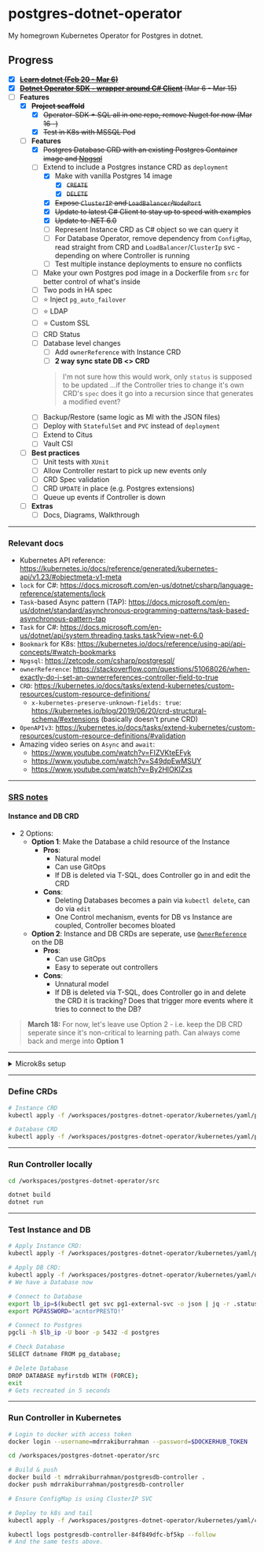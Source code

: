 ﻿# postgres-dotnet-operator

My homegrown Kubernetes Operator for Postgres in dotnet.

## Progress
- [x]  ~~[**Learn dotnet (Feb 20 - Mar 6)**](https://github.com/mdrakiburrahman/exercism_dotnet)~~
- [x]  ~~[**Dotnet Operator SDK - wrapper around C# Client**](https://github.com/mdrakiburrahman/postgres-dotnet-operator/tree/main/src/OperatorSDK) (Mar 6 - Mar 15)~~
- [ ]  **Features**
    - [x] ~~**Project scaffold**~~
        - [x] ~~Operator-SDK + SQL all in one repo, remove Nuget for now (Mar 16 -)~~
        - [x] ~~Test in K8s with MSSQL Pod~~
    - [ ]  **Features**
        - [X]  ~~Postgres Database CRD with an existing Postgres Container image and [Npgsql](https://www.nuget.org/packages/Npgsql/)~~
        - [ ]  Extend to include a Postgres instance CRD as `deployment`
			- [X] Make with vanilla Postgres 14 image
				- [X] ~~`CREATE`~~
				- [X] ~~`DELETE`~~
			- [X] ~~Expose `ClusterIP` and `LoadBalancer`/`NodePort`~~
			- [X] ~~Update to latest C# Client to stay up to speed with examples~~
			- [X] ~~Update to .NET 6.0~~
			- [ ] Represent Instance CRD as C# object so we can query it
			- [ ] For Database Operator, remove dependency from `ConfigMap`, read straight from CRD and `LoadBalancer`/`ClusterIp` svc - depending on where Controller is running
			- [ ] Test multiple instance deployments to ensure no conflicts
		- [ ] Make your own Postgres pod image in a Dockerfile from `src` for better control of what's inside
		- [ ]  Two pods in HA spec
        - [ ]  ⭐ Inject `pg_auto_failover`
		- [ ]  ⭐ LDAP
        - [ ]  ⭐ Custom SSL
		- [ ]  CRD Status
        - [ ]  Database level changes
			- [ ] Add `ownerReference` with Instance CRD
            - [ ]  **2 way sync state DB <> CRD**
			> I'm not sure how this would work, only `status` is supposed to be updated ...if the Controller tries to change it's own CRD's `spec` does it go into a recursion since that generates a modified event?
        - [ ]  Backup/Restore (same logic as MI with the JSON files)
		- [ ]  Deploy with `StatefulSet` and `PVC` instead  of `deployment`
        - [ ]  Extend to Citus
        - [ ]  Vault CSI
    - [ ]  **Best practices**
		- [ ] Unit tests with `XUnit`
		- [ ] Allow Controller restart to pick up new events only
        - [ ] CRD Spec validation
		- [ ] CRD `UPDATE` in place (e.g. Postgres extensions)
		- [ ] Queue up events if Controller is down
	- [ ]  **Extras**
		- [ ] Docs, Diagrams, Walkthrough

---

### Relevant docs

- Kubernetes API reference: https://kubernetes.io/docs/reference/generated/kubernetes-api/v1.23/#objectmeta-v1-meta
- `lock` for C#: https://docs.microsoft.com/en-us/dotnet/csharp/language-reference/statements/lock
- `Task`-based Async pattern (TAP): https://docs.microsoft.com/en-us/dotnet/standard/asynchronous-programming-patterns/task-based-asynchronous-pattern-tap
- `Task` for C#: https://docs.microsoft.com/en-us/dotnet/api/system.threading.tasks.task?view=net-6.0
- `Bookmark` for K8s: https://kubernetes.io/docs/reference/using-api/api-concepts/#watch-bookmarks
- `Npgsql`: https://zetcode.com/csharp/postgresql/
- `ownerReference`: https://stackoverflow.com/questions/51068026/when-exactly-do-i-set-an-ownerreferences-controller-field-to-true
- `CRD`: https://kubernetes.io/docs/tasks/extend-kubernetes/custom-resources/custom-resource-definitions/
	- `x-kubernetes-preserve-unknown-fields: true`: https://kubernetes.io/blog/2019/06/20/crd-structural-schema/#extensions (basically doesn't prune CRD)
- `OpenAPIv3`: https://kubernetes.io/docs/tasks/extend-kubernetes/custom-resources/custom-resource-definitions/#validation
- Amazing video series on `Async` and `await`:
	- https://www.youtube.com/watch?v=FIZVKteEFyk 
	- https://www.youtube.com/watch?v=S49dpEwMSUY
	- https://www.youtube.com/watch?v=By2HlOKIZxs
---

### [SRS notes](https://krazytech.com/projects/sample-software-requirements-specificationsrs-report-airline-database)

#### Instance and DB CRD
* 2 Options:
	* **Option 1**: Make the Database a child resource of the Instance
		* **Pros**:
			* Natural model
			* Can use GitOps
			* If DB is deleted via T-SQL, does Controller go in and edit the CRD
		* **Cons**:
			* Deleting Databases becomes a pain via `kubectl delete`, can do via `edit`
			* One Control mechanism, events for DB vs Instance are coupled, Controller becomes bloated
	* **Option 2**: Instance and DB CRDs are seperate, use [`OwnerReference`](https://kubernetes.io/docs/concepts/overview/working-with-objects/owners-dependents/) on the DB
		* **Pros**:
			* Can use GitOps
			* Easy to seperate out controllers
		* **Cons**:
			* Unnatural model
			* If DB is deleted via T-SQL, does Controller go in and delete the CRD it is tracking? Does that trigger more events where it tries to connect to the DB?

> **March 18:** For now, let's leave use Option 2 - i.e. keep the DB CRD seperate since it's non-critical to learning path. Can always come back and merge into **Option 1**

---

<details>
  <summary>Microk8s setup</summary>
  
  	Run these in local **PowerShell in _Admin mode_** to spin up via Multipass:

	Run with Docker Desktop turned off so `microk8s-vm` has no trouble booting up

	**Multipass notes**
	* `Multipassd` is the main binary available here: C:\Program Files\Multipass\bin
	* Default VM files end up here: C:\Windows\System32\config\systemprofile\AppData\Roaming\multipassd


	```PowerShell
	# Delete old one (if any)
	multipass list
	multipass delete microk8s-vm
	multipass purge

	# Single node K8s cluster
	# Latest releases: https://microk8s.io/docs/release-notes
	microk8s install "--cpu=4" "--mem=6" "--disk=10" "--channel=1.22/stable" -y

	# Allow priveleged containers
	multipass shell microk8s-vm
	# This shells us in

	sudo bash -c 'echo "--allow-privileged" >> /var/snap/microk8s/current/args/kube-apiserver'

	exit # Exit out from Microk8s vm

	# Start microk8s
	microk8s status --wait-ready

	# Get IP address of node for MetalLB range
	microk8s kubectl get nodes -o wide
	# INTERNAL-IP
	# 172.23.215.7

	# Enable K8s features
	microk8s enable dns storage metallb ingress
	# Enter CIDR for MetalLB: 172.23.215.40-172.23.101.50
	# This must be in the same range as the VM above!

	# Access via kubectl in this container
	$DIR = "C:\Users\mdrrahman\Documents\GitHub\postgres-dotnet-operator\microk8s"
	microk8s config view > $DIR\config # Export kubeconfig
	```

	Now we go into our VSCode Container:

	```bash
	cd /workspaces/postgres-dotnet-operator
	rm -rf $HOME/.kube
	mkdir $HOME/.kube
	cp microk8s/config $HOME/.kube/config
	dos2unix $HOME/.kube/config
	cat $HOME/.kube/config

	# Check kubectl works
	kubectl get nodes
	# NAME          STATUS   ROLES    AGE   VERSION
	# microk8s-vm   Ready    <none>   29m   v1.22.6-3+7ab10db7034594
	```

</details>

---
### Define CRDs

```bash
# Instance CRD
kubectl apply -f /workspaces/postgres-dotnet-operator/kubernetes/yaml/postgresql-crd.yaml

# Database CRD
kubectl apply -f /workspaces/postgres-dotnet-operator/kubernetes/yaml/postgresdb-crd.yaml

```
---

### Run Controller locally

```bash
cd /workspaces/postgres-dotnet-operator/src

dotnet build
dotnet run
```
---

### Test Instance and DB

``` bash
# Apply Instance CRD:
kubectl apply -f /workspaces/postgres-dotnet-operator/kubernetes/yaml/postgresql1.yaml

# Apply DB CRD:
kubectl apply -f /workspaces/postgres-dotnet-operator/kubernetes/yaml/db1.yaml
# We have a Database now

# Connect to Database
export lb_ip=$(kubectl get svc pg1-external-svc -o json | jq -r .status.loadBalancer.ingress[0].ip)
export PGPASSWORD='acntorPRESTO!'

# Connect to Postgres
pgcli -h $lb_ip -U boor -p 5432 -d postgres

# Check Database
SELECT datname FROM pg_database;

# Delete Database
DROP DATABASE myfirstdb WITH (FORCE);
exit
# Gets recreated in 5 seconds

```

---

### Run Controller in Kubernetes

```bash
# Login to docker with access token
docker login --username=mdrrakiburrahman --password=$DOCKERHUB_TOKEN

cd /workspaces/postgres-dotnet-operator/src

# Build & push
docker build -t mdrrakiburrahman/postgresdb-controller .
docker push mdrrakiburrahman/postgresdb-controller

# Ensure ConfigMap is using ClusterIP SVC

# Deploy to k8s and tail
kubectl apply -f /workspaces/postgres-dotnet-operator/kubernetes/yaml/controller-deployment.yaml

kubectl logs postgresdb-controller-84f849dfc-bf5kp --follow
# And the same tests above.

```
